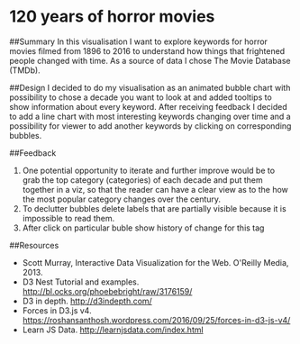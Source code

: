 # 120 years of horror movies
##Summary
In this visualisation I want to explore keywords for horror movies filmed from 1896 to 2016 to understand how things that frightened people changed with time. As a source of data I chose The Movie Database (TMDb).

##Design
I decided to do my visualisation as an animated bubble chart with possibility to chose a decade you want to look at and added tooltips to show information about every keyword. After receiving feedback I decided to add a line chart with most interesting keywords changing over time and a possibility for viewer to add another keywords by clicking on corresponding bubbles.

##Feedback
1. One potential opportunity to iterate and further improve would be to grab the top category (categories) of each decade and put them together in a viz, so that the reader can have a clear view as to the how the most popular category changes over the century.
2. To declutter bubbles delete labels that are partially visible because it is impossible to read them.
3. After click on particular buble show history of change for this tag

##Resources

- Scott Murray,  Interactive Data Visualization for the Web. O'Reilly Media, 2013.
- D3 Nest Tutorial and examples. http://bl.ocks.org/phoebebright/raw/3176159/
- D3 in depth. http://d3indepth.com/
- Forces in D3.js v4. https://roshansanthosh.wordpress.com/2016/09/25/forces-in-d3-js-v4/
- Learn JS Data. http://learnjsdata.com/index.html
